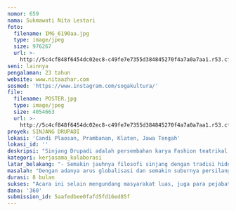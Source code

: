 ```yaml
---
nomor: 659
nama: Sukmawati Nita Lestari
foto:
  filename: IMG_6190aa.jpg
  type: image/jpeg
  size: 976267
  url: >-
    http://5c4cf848f6454dc02ec8-c49fe7e7355d384845270f4a7a0a7aa1.r53.cf2.rackcdn.com/de7e9401-80d5-4088-b045-531d3b52bb39/IMG_6190aa.jpg
seni: lainnya
pengalaman: 23 tahun
website: www.nitaazhar.com
sosmed: 'https://www.instagram.com/sogakultura/'
file:
  filename: POSTER.jpg
  type: image/jpeg
  size: 4054663
  url: >-
    http://5c4cf848f6454dc02ec8-c49fe7e7355d384845270f4a7a0a7aa1.r53.cf2.rackcdn.com/979269b3-064c-4c77-bcd7-6ff022864056/POSTER.jpg
proyek: SINJANG DRUPADI
lokasi: 'Candi Plaosan, Prambanan, Klaten, Jawa Tengah'
lokasi_id: ''
deskripsi: "Sinjang Drupadi adalah persembahan karya Fashion teatrikal, yang dikolaborasikan  dengan koreografi tari, musik, seni instalasi dan videografi yang bercerita tentang kisah tragis Drupadi dalam perjuangannya menjaga kehormatan keluarga Pandawa melawan Korawa melalui kain panjang yang dikenakannya. Kisah Mahabarata yang menjadi awal dari perang Bharatayuda ini menyimpulkan, bahwa Sinjang (jarik) bukan hanya sekedar kain panjang sebagai penutup tubuh semata tetapi juga mengandung narasi tentang perjuangan perempuan dalam menjaga kehormatannya dan martabat bangsa. Sinjang menjadi simbol bagi perlawanan perempuan terhadap dominasi-dominasi kaum Lelaki. Narasi  inilah yang sangat penting untuk dikritisi oleh perempuan dan masyarakat luas. \r\nDengan Sinjang/jarik, saya berusaha untuk membangkitkan kembali spirit dan jati diri bangsa Indonesia dalam berbusana.\r\n"
kategori: kerjasama_kolaborasi
latar_belakang: "- Semakin jauhnya filosofi sinjang dengan tradisi hidup keseharian perempuan di Jawa masa kini, mengingat pada masa lalu sinjang ini menjadi bagian penting dalam kehidupan masyarakat Jawa. Dari lahir, Sinjang digunakan untuk alas melahirkan, untuk menggendong dan membedong bayi, digunakan sebagi selimut, hingga ketika menjadi dewasa Sinjang dipakai sebagai busana pengantin khususnya masyarakat Jawa, dan sampai pada akhirnya Sinjang dikenakan untuk menutup hidup manusia.\r\n\r\n\r\n"
masalah: "Dengan adanya arus globalisasi dan semakin suburnya persilangan budaya, mengakibatkan terjadinya ketegangan antara budaya yang menjadi bagian dari tradisi dengan budaya-budaya baru. Busana adat yang sangat beragam jenisnya dan mempunyai keunikan, keindahan serta bernilai estetik tinggi itu pun tergeser (dengan alasan fundamental tertentu) sehingga menimbulkan masalah terhadap eksistensi budaya lokal karena melunturnya rasa cinta terhadap karya cipta lokal, dan menganggap bahwa sinjang/batik berada dalam posisi yang lebih rendah ketimbang busana yang merupakan produk peradaban modern.\r\n\r\n"
durasi: 8 bulan
sukses: "Acara ini selain mengundang masyarakat luas, juga para pejabat terkait dan pemuka lintas agama agar dapat menjadi inspirasi/opini dalam upaya menegakkan kembali kebhinekaan Indonesia dan memupuk rasa nasionalisme serta melestarikan budayanya sebagai identitas bangsa.\r\n\r\nAcara akan diselenggarakan di pelataran candi sebagai tempat bersejarah yang merupakan warisan nenek moyang kita agar kita bisa belajar untuk lebih menghargai dan memaknai budaya sendiri.\r\n"
dana: '360'
submission_id: 5aafedbee0fafd5fd16ed85f
---
```

